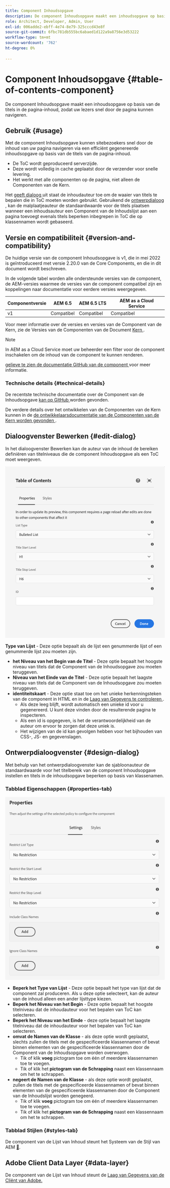 ```yaml
---
title: Component Inhoudsopgave
description: De component Inhoudsopgave maakt een inhoudsopgave op basis van de titels in de pagina-inhoud, zodat uw lezers snel door de pagina kunnen navigeren.
role: Architect, Developer, Admin, User
exl-id: 006adde2-ebff-4e74-8e79-325cccd43e8f
source-git-commit: 6fbc781db555bc6abaed1d122a9a8756e3d53222
workflow-type: tm+mt
source-wordcount: '762'
ht-degree: 0%

---
```


# Component Inhoudsopgave {#table-of-contents-component}

De component Inhoudsopgave maakt een inhoudsopgave op basis van de titels in de pagina-inhoud, zodat uw lezers snel door de pagina kunnen navigeren.

## Gebruik {#usage}

Met de component Inhoudsopgave kunnen sitebezoekers snel door de inhoud van uw pagina navigeren via een efficiënt gegenereerde inhoudsopgave op basis van de titels van de pagina-inhoud.

* De ToC wordt geproduceerd serverzijde.
* Deze wordt volledig in cache geplaatst door de verzender voor snelle levering.
* Het werkt met alle componenten op de pagina, niet alleen de Componenten van de Kern.

Het [ geeft dialoog ](#edit-dialog) uit staat de inhoudauteur toe om de waaier van titels te bepalen die in ToC moeten worden gebruikt. Gebruikend de [ ontwerpdialoog ](#design-dialog), kan de malplaatjeauteur de standaardwaarde voor de titels plaatsen wanneer een inhoudsauteur een Component van de Inhoudslijst aan een pagina toevoegt evenals titels beperken inbegrepen in ToC die op klassennamen wordt gebaseerd.

## Versie en compatibiliteit {#version-and-compatibility}

De huidige versie van de component Inhoudsopgave is v1, die in mei 2022 is geïntroduceerd met versie 2.20.0 van de Core Components, en die in dit document wordt beschreven.

In de volgende tabel worden alle ondersteunde versies van de component, de AEM-versies waarmee de versies van de component compatibel zijn en koppelingen naar documentatie voor eerdere versies weergegeven.

| Componentversie | AEM 6.5 | AEM 6.5 LTS | AEM as a Cloud Service |
|---|---|---|---|
| v1 | Compatibel | Compatibel | Compatibel |

Voor meer informatie over de versies en versies van de Component van de Kern, zie de Versies van de Componenten van de Document [ Kern ](/help/versions.md).

>[!NOTE]
>
>In AEM as a Cloud Service moet uw beheerder een filter voor de component inschakelen om de inhoud van de component te kunnen renderen.
>
>[ gelieve te zien de documentatie GitHub van de component ](https://adobe.com/go/aem_cmp_tech_tableofcontents_v1) voor meer informatie.

### Technische details {#technical-details}

De recentste technische documentatie over de Component van de Inhoudsopgave [ kan op GitHub ](https://adobe.com/go/aem_cmp_tech_tableofcontents_v1) worden gevonden.

De verdere details over het ontwikkelen van de Componenten van de Kern kunnen in de [ de ontwikkelaarsdocumentatie van de Componenten van de Kern worden gevonden ](/help/developing/overview.md).

## Dialoogvenster Bewerken {#edit-dialog}

In het dialoogvenster Bewerken kan de auteur van de inhoud de bereiken definiëren van titelniveaus die de component Inhoudsopgave als een ToC moet weergeven.

![ Lijst van Inhoud geeft de Component dialoog uit ](/help/assets/tableofcontents-edit.png)

**Type van Lijst** - Deze optie bepaalt als de lijst een genummerde lijst of een genummerde lijst zou moeten zijn.
* **het Niveau van het Begin van de Titel** - Deze optie bepaalt het hoogste niveau van titels dat de Component van de Inhoudsopgave zou moeten teruggeven.
* **Niveau van het Einde van de Titel** - Deze optie bepaalt het laagste niveau van titels dat de Component van de Inhoudsopgave zou moeten teruggeven.
* **identiteitskaart** - Deze optie staat toe om het unieke herkenningsteken van de component in HTML en in de [ Laag van Gegevens te controleren ](/help/developing/data-layer/overview.md).
   * Als deze leeg blijft, wordt automatisch een unieke id voor u gegenereerd. U kunt deze vinden door de resulterende pagina te inspecteren.
   * Als een id is opgegeven, is het de verantwoordelijkheid van de auteur om ervoor te zorgen dat deze uniek is.
   * Het wijzigen van de id kan gevolgen hebben voor het bijhouden van CSS-, JS- en gegevenslagen.

## Ontwerpdialoogvenster {#design-dialog}

Met behulp van het ontwerpdialoogvenster kan de sjabloonauteur de standaardwaarde voor het titelbereik van de component Inhoudsopgave instellen en titels in de inhoudsopgave beperken op basis van klassenamen.

### Tabblad Eigenschappen {#properties-tab}

![ Snelle het ontwerpdialoog van de Component van het Onderzoek van het Snelle ](/help/assets/tableofcontents-design.png)

* **Beperk het Type van Lijst** - Deze optie bepaalt het type van lijst dat de component zal produceren. Als u deze optie selecteert, kan de auteur van de inhoud alleen een ander lijsttype kiezen.
* **Beperk het Niveau van het Begin** - Deze optie bepaalt het hoogste titelniveau dat de inhoudauteur voor het bepalen van ToC kan selecteren.
* **Beperk het Niveau van het Einde** - deze optie bepaalt het laagste titelniveau dat de inhoudauteur voor het bepalen van ToC kan selecteren.
* **omvat de Namen van de Klasse** - als deze optie wordt geplaatst, slechts zullen de titels met de gespecificeerde klassennamen of bevat binnen elementen van de gespecificeerde klassennamen door de Component van de Inhoudsopgave worden overwogen.
   * Tik of klik **voeg** pictogram toe om één of meerdere klassennamen toe te voegen.
   * Tik of klik het **pictogram van de Schrapping** naast een klassennaam om het te schrappen.
* **negeert de Namen van de Klasse** - als deze optie wordt geplaatst, zullen de titels met de gespecificeerde klassennamen of bevat binnen elementen van de gespecificeerde klassennamen door de Component van de Inhoudslijst worden genegeerd.
   * Tik of klik **voeg** pictogram toe om één of meerdere klassennamen toe te voegen.
   * Tik of klik het **pictogram van de Schrapping** naast een klassennaam om het te schrappen.

### Tabblad Stijlen {#styles-tab}

De component van de Lijst van Inhoud steunt het Systeem van de Stijl van AEM [&#128279;](/help/get-started/authoring.md#component-styling).

## Adobe Client Data Layer {#data-layer}

De component van de Lijst van Inhoud steunt de [ Laag van Gegevens van de Cliënt van Adobe.](/help/developing/data-layer/overview.md)
